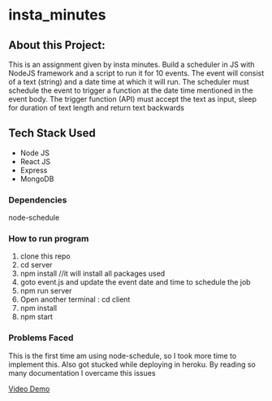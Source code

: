 # insta_minutes

## About this Project:
This is an assignment given by insta minutes. Build a scheduler in JS with NodeJS framework and a script to run it for 10 events.
The event will consist of a text (string) and a date time at which it will run.
The scheduler must schedule the event to trigger a function at the date time mentioned in the event body.
The trigger function (API) must accept the text as input, sleep for duration of text length and return text backwards

## Tech Stack Used

- Node JS
- React JS
- Express
- MongoDB

### Dependencies
node-schedule

### How to run program

1. clone this repo
2. cd server
3. npm install    //it will install all packages used
4. goto event.js and update the event date and time to schedule the job
5. npm run server
6. Open another terminal :  cd client
7. npm install
8. npm start

### Problems Faced
 This is the first time am using node-schedule, so I took more time to implement this. Also got stucked while deploying in heroku.
 By reading so many documentation I overcame this issues

[Video Demo](https://drive.google.com/file/d/1f-RJjWRSMH72KuEpcdg_DudaEFLCcYpC/view?usp=sharing) 
